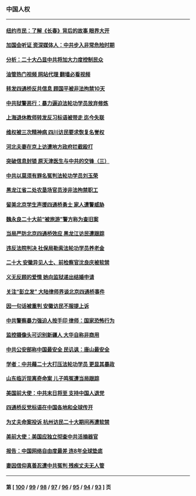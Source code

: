 ### 中国人权
---
#### [纽约市民：了解《长春》背后的故事 眼界大开](../../pages/ncid278/n13853501.md?10271645) 
#### [加国会听证 资深媒体人：中共步入非常危险时期](../../pages/ncid278/n13853553.md?10271645) 
#### [分析：二十大凸显中共将加大力度控制民众](../../pages/ncid278/n13853443.md?10271645) 
#### [油管热门视频 网站代理 翻墙必看视频](http://132.145.103.77:81/youtube.html?10271645)
#### [转发四通桥反共信息 顾国平被非法拘禁10天](../../pages/ncid278/n13852888.md?10271645) 
#### [中共狱警恶行：暴力逼迫法轮功学员放弃修炼](../../pages/ncid278/n13851207.md?10271645) 
#### [上海退休教师转发反习标语被带走 迄今失联](../../pages/ncid278/n13852403.md?10271645) 
#### [维权被三次精神病 四川访民要求恢复名誉权](../../pages/ncid278/n13851812.md?10271645) 
#### [河北夫妻在京上访遭地方政府拦截殴打](../../pages/ncid278/n13851214.md?10271645) 
#### [突破信息封锁 原天津医生与中共的交锋（三）](../../pages/ncid278/n13849718.md?10271645) 
#### [中共以莫须有罪名冤判法轮功学员刘玉荣](../../pages/ncid278/n13850139.md?10271645) 
#### [黑龙江省二处农垦场官员涉非法拘禁职工](../../pages/ncid278/n13851061.md?10271645) 
#### [留美北京学生声援四通桥勇士 家人遭警威胁](../../pages/ncid278/n13850956.md?10271645) 
#### [魏永良二十大前“被旅游”警方称为查旧案](../../pages/ncid278/n13850621.md?10271645) 
#### [当局严防北京四通桥效应 黑龙江访民遭跟踪](../../pages/ncid278/n13850235.md?10271645) 
#### [违反法院判决 社保局勒索法轮功学员养老金](../../pages/ncid278/n13847343.md?10271645) 
#### [二十大 安徽异见人士、前检察官沈良庆被软禁](../../pages/ncid278/n13850071.md?10271645) 
#### [义无反顾的爱情 她向监狱递出结婚申请](../../pages/ncid278/n13849716.md?10271645) 
#### [关注“彭立发” 大陆律师界谈北京四通桥事件](../../pages/ncid278/n13849566.md?10271645) 
#### [因一句话被重判 安徽访民不服提上诉](../../pages/ncid278/n13849544.md?10271645) 
#### [中共警察暴力强迫人按手印 律师：国家恐怖行为](../../pages/ncid278/n13848797.md?10271645) 
#### [监控摄像头可识别新疆人 大华自称非商用](../../pages/ncid278/n13848882.md?10271645) 
#### [中共公安部称中国最安全 民讥讽：唐山最安全](../../pages/ncid278/n13848759.md?10271645) 
#### [学者：中共藉二十大打压法轮功学员 更显其暴政](../../pages/ncid278/n13847577.md?10271645) 
#### [山东临沂现离奇命案 儿子鸣冤遭当局跟踪](../../pages/ncid278/n13847716.md?10271645) 
#### [美国前大使：中共末日将至 支持中国人退党](../../pages/ncid278/n13848220.md?10271645) 
#### [四通桥反党标语在中国各地和全球传开](../../pages/ncid278/n13848108.md?10271645) 
#### [为丈夫命案投诉 杭州访民二十大期间再遭软禁](../../pages/ncid278/n13848051.md?10271645) 
#### [美前大使：美国应独立彻查中共活摘器官](../../pages/ncid278/n13848059.md?10271645) 
#### [报告：中国网络自由度最差 连8年全球垫底](../../pages/ncid278/n13847862.md?10271645) 
#### [妻因信仰真善忍遭中共冤判 残疾丈夫无人管](../../pages/ncid278/n13844598.md?10271645) 

---
#### 第 [ [100](./100.md?10271645) / [99](./99.md?10271645) / [98](./98.md?10271645) / [97](./97.md?10271645) / [96](./96.md?10271645) / [95](./95.md?10271645) / [94](./94.md?10271645) / [93](./93.md?10271645) ] 页
